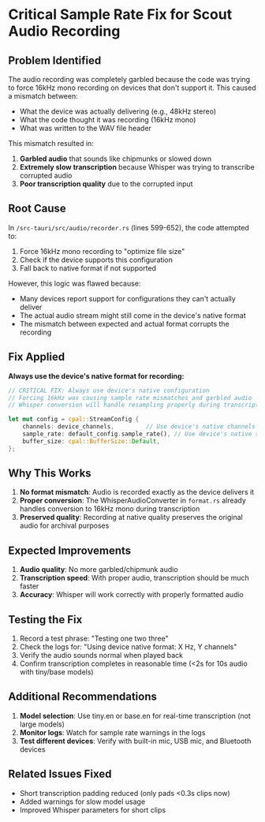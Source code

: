 # Critical Sample Rate Fix for Scout Audio Recording

## Problem Identified
The audio recording was completely garbled because the code was trying to force 16kHz mono recording on devices that don't support it. This caused a mismatch between:
- What the device was actually delivering (e.g., 48kHz stereo)
- What the code thought it was recording (16kHz mono)
- What was written to the WAV file header

This mismatch resulted in:
1. **Garbled audio** that sounds like chipmunks or slowed down
2. **Extremely slow transcription** because Whisper was trying to transcribe corrupted audio
3. **Poor transcription quality** due to the corrupted input

## Root Cause
In `/src-tauri/src/audio/recorder.rs` (lines 599-652), the code attempted to:
1. Force 16kHz mono recording to "optimize file size"
2. Check if the device supports this configuration
3. Fall back to native format if not supported

However, this logic was flawed because:
- Many devices report support for configurations they can't actually deliver
- The actual audio stream might still come in the device's native format
- The mismatch between expected and actual format corrupts the recording

## Fix Applied
**Always use the device's native format for recording:**

```rust
// CRITICAL FIX: Always use device's native configuration
// Forcing 16kHz was causing sample rate mismatches and garbled audio
// Whisper conversion will handle resampling properly during transcription

let mut config = cpal::StreamConfig {
    channels: device_channels,         // Use device's native channels
    sample_rate: default_config.sample_rate(), // Use device's native sample rate
    buffer_size: cpal::BufferSize::Default,
};
```

## Why This Works
1. **No format mismatch**: Audio is recorded exactly as the device delivers it
2. **Proper conversion**: The WhisperAudioConverter in `format.rs` already handles conversion to 16kHz mono during transcription
3. **Preserved quality**: Recording at native quality preserves the original audio for archival purposes

## Expected Improvements
1. **Audio quality**: No more garbled/chipmunk audio
2. **Transcription speed**: With proper audio, transcription should be much faster
3. **Accuracy**: Whisper will work correctly with properly formatted audio

## Testing the Fix
1. Record a test phrase: "Testing one two three"
2. Check the logs for: "Using device native format: X Hz, Y channels"
3. Verify the audio sounds normal when played back
4. Confirm transcription completes in reasonable time (<2s for 10s audio with tiny/base models)

## Additional Recommendations
1. **Model selection**: Use tiny.en or base.en for real-time transcription (not large models)
2. **Monitor logs**: Watch for sample rate warnings in the logs
3. **Test different devices**: Verify with built-in mic, USB mic, and Bluetooth devices

## Related Issues Fixed
- Short transcription padding reduced (only pads <0.3s clips now)
- Added warnings for slow model usage
- Improved Whisper parameters for short clips